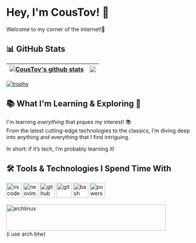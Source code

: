 # Hey, I'm **CousTov**! 👋

Welcome to my corner of the internet!🚀

## 📊 GitHub Stats

| <a href="https://github.com/CousTov"><img align="center" src="https://github-readme-stats.vercel.app/api?username=CousTov&show_icons=true&include_all_commits=true&theme=buefy&hide_border=true" alt="CousTov's github stats" /></a> | <a href="https://github.com/CousTov"><img align="center" src="https://github-readme-stats.vercel.app/api/top-langs/?username=CousTov&layout=compact&theme=buefy&hide_border=true" /></a> |
| ------------------------------------------------------------------------------------------------------------------------------------------------------------------------------------------------------------------------------------ | ---------------------------------------------------------------------------------------------------------------------------------------------------------------------------------------- |


[![trophy](https://github-profile-trophy.vercel.app/?username=coustov&theme=onedark)](https://github.com/coustov)

## 📚 What I'm Learning & Exploring 🌱

I'm learning _everything_ that piques my interest! 📚  
From the latest cutting-edge technologies to the classics, I’m diving deep into anything and everything that I find intriguing. 

In short: if it’s tech, I’m probably learning it!

## 🛠️ Tools & Technologies I Spend Time With

<p align="left">
  <img src="https://www.vectorlogo.zone/logos/visualstudio_code/visualstudio_code-icon.svg" alt="vscode" width="40" height="40"/>
  <img src="https://www.vectorlogo.zone/logos/neovimio/neovimio-icon.svg" alt="neovim" width="40" height="40"/>
  <img src="https://www.vectorlogo.zone/logos/github_copilot/github_copilot-icon.svg" alt="github copilot" width="40" height="40"/>
  <img src="https://www.vectorlogo.zone/logos/git-scm/git-scm-icon.svg" alt="git" width="40" height="40"/>
  <img src="https://www.vectorlogo.zone/logos/gnu_bash/gnu_bash-icon.svg" alt="bash" width="40" height="40"/>
  <img src="https://raw.githubusercontent.com/actions/starter-workflows/58e7cd05f5fafcdf73c5efd768127bc8522cfd98/icons/powershell.svg" alt="powershell" width="40" height="40"/>
</p>
<img src="https://www.vectorlogo.zone/logos/archlinux/archlinux-icon.svg" alt="archlinux" width="420" height="69"/> </br>
<span>(i use arch btw)</span>


